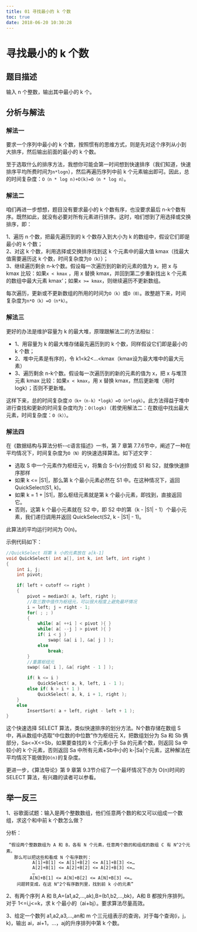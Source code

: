 ```yaml
---
title: 01 寻找最小的 k 个数
toc: true
date: 2018-06-20 10:30:28
---
```

# 寻找最小的 k 个数


## 题目描述

输入 n 个整数，输出其中最小的 k 个。  

## 分析与解法
### 解法一

要求一个序列中最小的 k 个数，按照惯有的思维方式，则是先对这个序列从小到大排序，然后输出前面的最小的 k 个数。

至于选取什么的排序方法，我想你可能会第一时间想到快速排序（我们知道，快速排序平均所费时间为`n*logn`），然后再遍历序列中前 k 个元素输出即可。因此，总的时间复杂度：`O（n * log n)+O(k)=O（n * log n）`。

### 解法二

咱们再进一步想想，题目没有要求最小的 k 个数有序，也没要求最后 n-k个数有序。既然如此，就没有必要对所有元素进行排序。这时，咱们想到了用选择或交换排序，即：
 
1、遍历 n 个数，把最先遍历到的 k 个数存入到大小为 k 的数组中，假设它们即是最小的 k 个数；  
2、对这 k 个数，利用选择或交换排序找到这 k 个元素中的最大值 kmax（找最大值需要遍历这 k 个数，时间复杂度为`O（k）`）；  
3、继续遍历剩余 n-k个数。假设每一次遍历到的新的元素的值为 x，把 x 与 kmax 比较：如果`x < kmax` ，用 x 替换 kmax，并回到第二步重新找出 k 个元素的数组中最大元素 kmax‘；如果`x >= kmax`，则继续遍历不更新数组。  

每次遍历，更新或不更新数组的所用的时间为`O（k）`或`O（0）`。故整趟下来，时间复杂度为`n*O（k）=O（n*k）`。
	
### 解法三

更好的办法是维护容量为 k 的最大堆，原理跟解法二的方法相似：

- 1、用容量为 k 的最大堆存储最先遍历到的 k 个数，同样假设它们即是最小的 k 个数；
- 2、堆中元素是有序的，令 k1<k2<...<kmax（kmax设为最大堆中的最大元素）
- 3、遍历剩余 n-k个数。假设每一次遍历到的新的元素的值为 x，把 x 与堆顶元素 kmax 比较：如果`x < kmax`，用 x 替换 kmax，然后更新堆（用时 logk）；否则不更新堆。

这样下来，总的时间复杂度:`O（k+（n-k）*logk）=O（n*logk）`。此方法得益于堆中进行查找和更新的时间复杂度均为：`O(logk)`（若使用解法二：在数组中找出最大元素，时间复杂度：`O（k））`。

### 解法四

在《数据结构与算法分析--c语言描述》一书，第 7 章第 7.7.6节中，阐述了一种在平均情况下，时间复杂度为`O（N）`的快速选择算法。如下述文字：

 - 选取 S 中一个元素作为枢纽元 v，将集合 S-{v}分割成 S1 和 S2，就像快速排序那样
- 如果 k <= |S1|，那么第 k 个最小元素必然在 S1 中。在这种情况下，返回 QuickSelect(S1, k)。
- 如果 k = 1 + |S1|，那么枢纽元素就是第 k 个最小元素，即找到，直接返回它。
- 否则，这第 k 个最小元素就在 S2 中，即 S2 中的第（k - |S1| - 1）个最小元素，我们递归调用并返回 QuickSelect(S2, k - |S1| - 1)。

此算法的平均运行时间为 O(n)。 

示例代码如下：

```cpp  
//QuickSelect 将第 k 小的元素放在 a[k-1]  
void QuickSelect( int a[], int k, int left, int right )
{
    int i, j;
    int pivot;

    if( left + cutoff <= right )
    {
        pivot = median3( a, left, right );
        //取三数中值作为枢纽元，可以很大程度上避免最坏情况
        i = left; j = right - 1;
        for( ; ; )
        {
            while( a[ ++i ] < pivot ){ }
            while( a[ --j ] > pivot ){ }
            if( i < j )
                swap( &a[ i ], &a[ j ] );
            else
                break;
        }
        //重置枢纽元
        swap( &a[ i ], &a[ right - 1 ] );  

        if( k <= i )
            QuickSelect( a, k, left, i - 1 );
        else if( k > i + 1 )
            QuickSelect( a, k, i + 1, right );
    }
    else  
        InsertSort( a + left, right - left + 1 );
}

```

这个快速选择 SELECT 算法，类似快速排序的划分方法。N个数存储在数组 S 中，再从数组中选取“中位数的中位数”作为枢纽元 X，把数组划分为 Sa 和 Sb 俩部分，Sa<=X<=Sb，如果要查找的 k 个元素小于 Sa 的元素个数，则返回 Sa 中较小的 k 个元素，否则返回 Sa 中所有元素+Sb中小的 k-|Sa|个元素，这种解法在平均情况下能做到`O(n)`的复杂度。

更进一步，《算法导论》第 9 章第 9.3节介绍了一个最坏情况下亦为 O(n)时间的 SELECT 算法，有兴趣的读者可以参看。


## 举一反三
1、谷歌面试题：输入是两个整数数组，他们任意两个数的和又可以组成一个数组，求这个和中前 k 个数怎么做？

分析：  

     “假设两个整数数组为 A 和 B，各有 N 个元素，任意两个数的和组成的数组 C 有 N^2个元素。
       那么可以把这些和看成 N 个有序数列：
              A[1]+B[1] <= A[1]+B[2] <= A[1]+B[3] <=…
              A[2]+B[1] <= A[2]+B[2] <= A[2]+B[3] <=…
              …
             A[N]+B[1] <= A[N]+B[2] <= A[N]+B[3] <=…
        问题转变成，在这 N^2个有序数列里，找到前 k 小的元素”


2、有两个序列 A 和 B,A=(a1,a2,...,ak),B=(b1,b2,...,bk)，A和 B 都按升序排列。对于 1<=i,j<=k，求 k 个最小的（ai+bj）。要求算法尽量高效。


3、给定一个数列 a1,a2,a3,...,an和 m 个三元组表示的查询，对于每个查询(i，j，k)，输出 ai，ai+1，...，aj的升序排列中第 k 个数。
